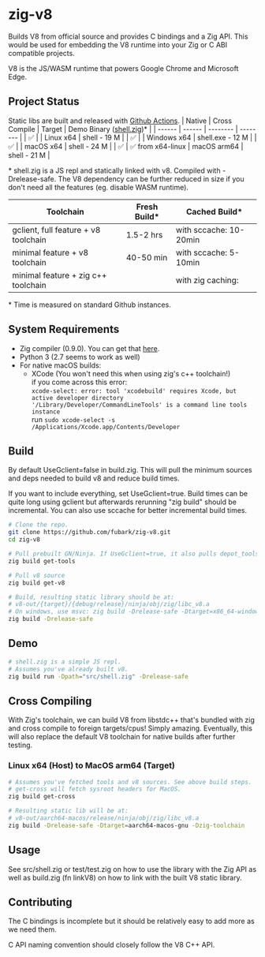 # zig-v8

Builds V8 from official source and provides C bindings and a Zig API. This would be used for embedding the V8 runtime into your Zig or C ABI compatible projects.

V8 is the JS/WASM runtime that powers Google Chrome and Microsoft Edge.

## Project Status
Static libs are built and released with [Github Actions](https://github.com/fubark/zig-v8/actions).
| Native | Cross Compile | Target | Demo Binary ([shell.zig](https://github.com/fubark/zig-v8/blob/master/src/shell.zig))* |
| ------ | ------ | -------- | -------- |
| ✅ | | Linux x64 | shell - 19 M |
| ✅ | | Windows x64 | shell.exe - 12 M |
| ✅ | | macOS x64 | shell - 24 M |
| ✅ | ✅ from x64-linux | macOS arm64 | shell - 21 M |

\* shell.zig is a JS repl and statically linked with v8. Compiled with -Drelease-safe. The V8 dependency can be further reduced in size if you don't need all the features (eg. disable WASM runtime).

| Toolchain | Fresh Build* | Cached Build* |
| ------ | ------ | ------ |
| gclient, full feature + v8 toolchain | 1.5-2 hrs | with sccache: 10-20min |
| minimal feature + v8 toolchain | 40-50 min | with sccache: 5-10min |
| minimal feature + zig c++ toolchain |  | with zig caching:  |

\* Time is measured on standard Github instances.

## System Requirements
- Zig compiler (0.9.0). You can get that [here](https://ziglang.org/download/).
- Python 3 (2.7 seems to work as well)
- For native macOS builds:
  - XCode (You won't need this when using zig's c++ toolchain!)<br/>
if you come across this error:<br />
`xcode-select: error: tool 'xcodebuild' requires Xcode, but active developer directory '/Library/Developer/CommandLineTools' is a command line tools instance`<br />
  run `sudo xcode-select -s /Applications/Xcode.app/Contents/Developer`

## Build
By default UseGclient=false in build.zig. This will pull the minimum sources and deps needed to build v8 and reduce build times.

If you want to include everything, set UseGclient=true. Build times can be quite long using gclient but afterwards rerunning "zig build" should be incremental. You can also use sccache for better incremental build times.

```sh
# Clone the repo.
git clone https://github.com/fubark/zig-v8.git
cd zig-v8

# Pull prebuilt GN/Ninja. If UseGclient=true, it also pulls depot_tools.
zig build get-tools

# Pull v8 source
zig build get-v8

# Build, resulting static library should be at:
# v8-out/{target}/{debug/release}/ninja/obj/zig/libc_v8.a
# On windows, use msvc: zig build -Drelease-safe -Dtarget=x86_64-windows-msvc
zig build -Drelease-safe
```
## Demo
```sh
# shell.zig is a simple JS repl.
# Assumes you've already built v8.
zig build run -Dpath="src/shell.zig" -Drelease-safe
```

## Cross Compiling
With Zig's toolchain, we can build V8 from libstdc++ that's bundled with zig and cross compile to foreign targets/cpus! Simply amazing. Eventually, this will also replace the default V8 toolchain for native builds after further testing.
### Linux x64 (Host) to MacOS arm64 (Target)
```sh
# Assumes you've fetched tools and v8 sources. See above build steps.
# get-cross will fetch sysroot headers for MacOS.
zig build get-cross

# Resulting static lib will be at:
# v8-out/aarch64-macos/release/ninja/obj/zig/libc_v8.a
zig build -Drelease-safe -Dtarget=aarch64-macos-gnu -Dzig-toolchain
```

## Usage

See src/shell.zig or test/test.zig on how to use the library with the Zig API as well as build.zig (fn linkV8) on how to link with the built V8 static library.

## Contributing

The C bindings is incomplete but it should be relatively easy to add more as we need them.

C API naming convention should closely follow the V8 C++ API.
